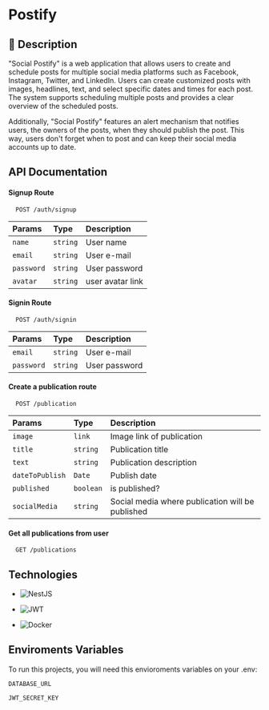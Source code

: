 
# Postify

## 📝 Description

"Social Postify" is a web application that allows users to create and schedule posts for multiple social media platforms such as Facebook, Instagram, Twitter, and LinkedIn. Users can create customized posts with images, headlines, text, and select specific dates and times for each post. The system supports scheduling multiple posts and provides a clear overview of the scheduled posts.

Additionally, "Social Postify" features an alert mechanism that notifies users, the owners of the posts, when they should publish the post. This way, users don't forget when to post and can keep their social media accounts up to date.


## API Documentation

#### Signup Route

```http
  POST /auth/signup
```

| Params   | Type       | Description                           |
| :---------- | :--------- | :---------------------------------- |
| `name` | `string` | User name |
| `email` | `string` | User e-mail |
| `password` | `string` | User password |
| `avatar` | `string` | user avatar link |

#### Signin Route

```http
  POST /auth/signin
```

| Params   | Type       | Description                           |
| :---------- | :--------- | :---------------------------------- |
| `email` | `string` | User e-mail |
| `password` | `string` | User password |

#### Create a publication route

```http
  POST /publication
```

| Params   | Type       | Description                           |
| :---------- | :--------- | :---------------------------------- |
| `image` | `link` | Image link of publication |
| `title` | `string` | Publication title |
| `text` | `string` | Publication description |
| `dateToPublish` | `Date` | Publish date |
| `published` | `boolean` | is published? |
| `socialMedia` | `string` | Social media where publication will be published |

#### Get all publications from user

```http
  GET /publications
```

## Technologies


- ![NestJS](https://img.shields.io/badge/nestjs-%23E0234E.svg?style=for-the-badge&logo=nestjs&logoColor=white)

- ![JWT](https://img.shields.io/badge/JWT-black?style=for-the-badge&logo=JSON%20web%20tokens)

- ![Docker](https://img.shields.io/badge/docker-%230db7ed.svg?style=for-the-badge&logo=docker&logoColor=white)


## Enviroments Variables

To run this projects, you will need this envioroments variables on your .env:

`DATABASE_URL`

`JWT_SECRET_KEY`

